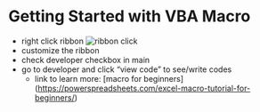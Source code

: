 # Getting Started with VBA Macro

* right click ribbon
   ![ribbon click](/Images/GettingStarted/ribbon_rightclick.jpg)
* customize the ribbon
* check developer checkbox in main 
* go to developer and click  “view code” to see/write codes
    * link to learn more: [macro for beginners] (https://powerspreadsheets.com/excel-macro-tutorial-for-beginners/)

